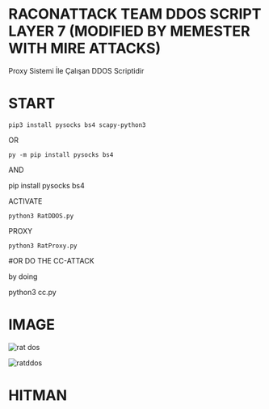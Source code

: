 # RACONATTACK TEAM DDOS SCRIPT LAYER 7 (MODIFIED BY MEMESTER WITH MIRE ATTACKS)

Proxy Sistemi İle Çalışan DDOS Scriptidir  

# START

`pip3 install pysocks bs4 scapy-python3`

OR

`py -m pip install pysocks bs4`

AND 

pip install pysocks bs4

ACTIVATE

`python3 RatDDOS.py`

PROXY

`python3 RatProxy.py`

#OR DO THE CC-ATTACK

by doing

python3 cc.py




# IMAGE

![rat dos](https://ibb.co/wszMHc1)



![ratddos](https://user-images.githubusercontent.com/46251016/50542704-01581480-0bd5-11e9-9194-13ca6be0f9ee.jpg)









# HITMAN
